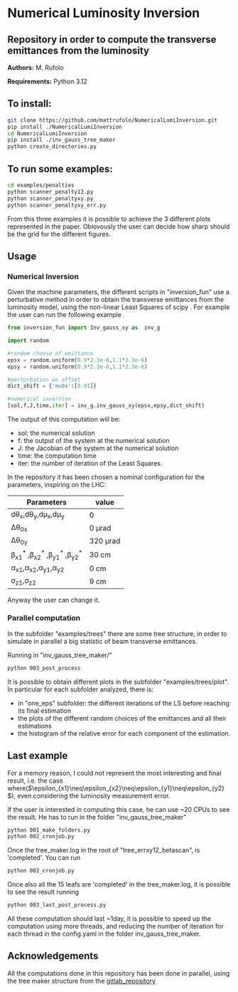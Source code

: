 # Numerical Luminosity Inversion

## Repository in order to compute the transverse emittances from the luminosity

**Authors:** M. Rufolo

**Requirements:** Python 3.12

## To install:
```bash
git clone https://github.com/mattrufolo/NumericalLumiInversion.git
pip install ./NumericalLumiInversion
cd NumericalLumiInversion
pip install ./inv_gauss_tree_maker
python create_directories.py 
```

## To run some examples:
```bash
cd examples/penalties
python scanner_penalty12.py
python scanner_penaltyxy.py
python scanner_penaltyxy_err.py
```

From this three examples it is possible to achieve the 3 different plots represented in the paper. Obiovously the user can decide how sharp should be the
grid for the different figures.

## Usage

### Numerical Inversion

Given the machine parameters, the different scripts in "inversion_fun" use a perturbative method in order to obtain the transverse emittances from the luminosity model, using the non-linear Least Squares of scipy . For example the user can run the following example

```python
from inversion_fun import Inv_gauss_xy as  inv_g

import random

#random choose of emittance
epsx = random.uniform(0.9*2.3e-6,1.1*2.3e-6)
epsy = random.uniform(0.9*2.3e-6,1.1*2.3e-6)

#perturbation on offset
dict_shift = {'mu0x':[0.01]}

#numerical inversion
[sol,f,J,time,iter] = inv_g.inv_gauss_xy(epsx,epsy,dict_shift)
```

The output of this computation will be:
- sol: the numerical solution
- f: the output of the system at the numerical solution
- J: the Jacobian of the system at the numerical solution
- time: the computation time
- iter: the number of iteration of the Least Squares.

In the repository it has been chosen a nominal configuration for the parameters, inspiring on the LHC:

Parameters | value 
--- | --- 
dθ<sub>x</sub>,dθ<sub>y</sub>,dμ<sub>x</sub>,dμ<sub>y</sub> | 0  
Δθ<sub>0x</sub> | 0 μrad
Δθ<sub>0y</sub> | 320 μrad
β<sub>x1</sub><sup>* </sup>,β<sub>x2</sub><sup>* </sup>,β<sub>y1</sub><sup>* </sup>,β<sub>y2</sub><sup>*</sup>| 30 cm
α<sub>x1</sub>,α<sub>x2</sub>,α<sub>y1</sub>,α<sub>y2</sub>| 0 cm 
σ<sub>z1</sub>,σ<sub>z2</sub>| 9 cm


Anyway the user can change it.

### Parallel computation

In the subfolder "examples/trees" there are some tree structure, in order to simulate in parallel a big statistic of beam transverse emittances.

Running in "inv_gauss_tree_maker/"

```bash
python 003_post_process
```

It is possible to obtain different plots in the subfolder "examples/trees/plot". In particular for each subfolder analyzed, there is:

- in "one_eps" subfolder: the different iterations of the LS before reaching its final estimation
- the plots of the different random choices of the emittances and all their estimations
- the histogram of the relative error for each component of the estimation.


## Last example

For a memory reason, I could not represent the most interesting and final result, i.e. the case where($\epsilon_{x1}\neq\epsilon_{x2}\neq\epsilon_{y1}\neq\epsilon_{y2} $), even considering the luminosity measurement error. 

If the user is interested in computing this case, he can use ~20 CPUs to see the result. He has to run in the folder "inv_gauss_tree_maker"

```bash
python 001_make_folders.py
python 002_cronjob.py
```
Once the tree_maker.log in the root of "tree_errxy12_betascan", is 'completed'. You can run 

```bash
python 002_cronjob.py
```

Once also all the 15 leafs are 'completed' in the tree_maker.log, it is possible to see the result running

```bash
python 003_last_post_process.py
```

All these computation should last ~1day, it is possible to speed up the computation using more threads, and reducing the number of iteration for each thread in the config.yaml in the folder inv_gauss_tree_maker.

## Acknowledgements

All the computations done in this repository has been done in parallel, using the tree maker structure from the [gitlab_repository](https://gitlab.cern.ch/abpcomputing/sandbox/tree_maker.git)
